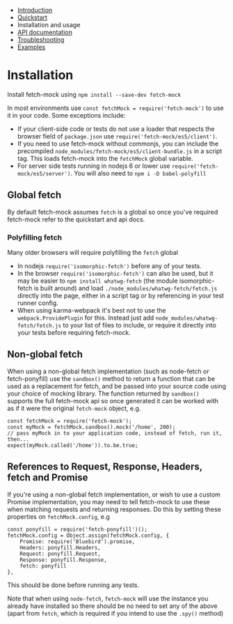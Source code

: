 - [Introduction](/fetch-mock)
- [Quickstart](/fetch-mock/quickstart)
- Installation and usage
- [API documentation](/fetch-mock/api)
- [Troubleshooting](/fetch-mock/troubleshooting)
- [Examples](/fetch-mock/examples)

# Installation

Install fetch-mock using `npm install --save-dev fetch-mock`

In most environments use `const fetchMock = require('fetch-mock')` to use it in your code. Some exceptions include:

- If your client-side code or tests do not use a loader that respects the browser field of `package.json` use `require('fetch-mock/es5/client')`.
- If you need to use fetch-mock without commonjs, you can include the precompiled `node_modules/fetch-mock/es5/client-bundle.js` in a script tag. This loads fetch-mock into the `fetchMock` global variable.
- For server side tests running in nodejs 6 or lower use `require('fetch-mock/es5/server')`. You will also need to `npm i -D babel-polyfill`

## Global fetch

By default fetch-mock assumes `fetch` is a global so once you've required fetch-mock refer to the quickstart and api docs.

### Polyfilling fetch

Many older browsers will require polyfilling the `fetch` global

- In nodejs `require('isomorphic-fetch')` before any of your tests.
- In the browser `require('isomorphic-fetch')` can also be used, but it may be easier to `npm install whatwg-fetch` (the module isomorphic-fetch is built around) and load `./node_modules/whatwg-fetch/fetch.js` directly into the page, either in a script tag or by referencing in your test runner config.
- When using karma-webpack it's best not to use the `webpack.ProvidePlugin` for this. Instead just add `node_modules/whatwg-fetch/fetch.js` to your list of files to include, or require it directly into your tests before requiring fetch-mock.

## Non-global fetch

When using a non-global fetch implementation (such as node-fetch or fetch-ponyfill) use the `sandbox()` method to return a function that can be used as a replacement for fetch, and be passed into your source code using your choice of mocking library. The function returned by `sandbox()` supports the full fetch-mock api so once generated it can be worked with as if it were the original `fetch-mock` object, e.g.

```
const fetchMock = require('fetch-mock');
const myMock = fetchMock.sandbox().mock('/home', 200);
// pass myMock in to your application code, instead of fetch, run it, then...
expect(myMock.called('/home')).to.be.true;
```

## References to Request, Response, Headers, fetch and Promise

If you're using a non-global fetch implementation, or wish to use a custom Promise implementation, you may need to tell fetch-mock to use these when matching requests and returning responses. Do this by setting these properties on `fetchMock.config`, e.g

```
const ponyfill = require('fetch-ponyfill')();
fetchMock.config = Object.assign(fetchMock.config, {
    Promise: require('Bluebird').promise,
    Headers: ponyfill.Headers,
    Request: ponyfill.Request,
    Response: ponyfill.Response,
    fetch: ponyfill
},
```

This should be done before running any tests.

Note that when using `node-fetch`, `fetch-mock` will use the instance you already have installed so there should be no need to set any of the above (apart from `fetch`, which is required if you intend to use the `.spy()` method)
